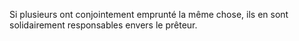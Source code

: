   
 Si plusieurs ont conjointement emprunté la même chose, ils en sont solidairement responsables envers le prêteur.  

  
